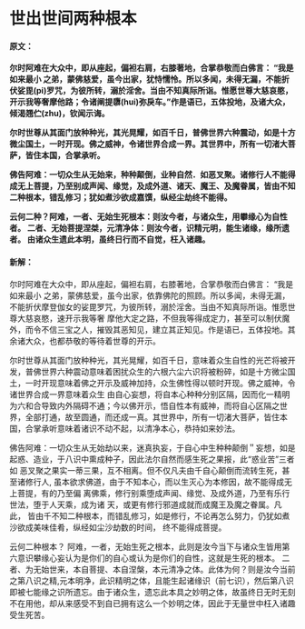 # 世出世间两种根本

#### 原文：

**尔时阿难在大众中，即从座起，偏袒右肩，右膝著地，合掌恭敬而白佛言： “我是如来最小
之弟，蒙佛慈爱，虽今出家，犹恃懦怜。所以多闻，未得无漏，不能折伏娑毘(pi)罗咒，为彼所转，溺於淫舍。当由不知真际所诣。惟愿世尊大慈哀愍，开示我等奢摩他路；令诸阐提隳(hui)弥戾车。”作是语已，五体投地，及诸大众，倾渴翘伫(zhu)，钦闻示诲。**

**尔时世尊从其面门放种种光，其光晃耀，如百千日，普佛世界六种震动，如是十方微尘国土，一时开现。佛之威神，令诸世界合成一界。其世界中，所有一切渚大菩萨，皆住本国，合掌承听。**

**佛告阿难：一切众生从无始来，种种颠倒，业种自然．如恶叉聚。诸修行人不能得成无上菩提，乃至别成声闻、缘觉，及成外道、诸天、魔王、及魔眷属，皆由不知二种根本，错乱修习；犹如煮沙欲成嘉馔，纵经尘劫终不能得。**

**云何二种？阿难，一者、无始生死根本：则汝今者，与诸众生，用攀缘心为自性者。
二者、无始菩提涅桀，元清净体：则汝今者，识精元明，能生诸缘，缘所遗者。
由诸众生遗此本明，虽终日行而不自觉，枉入诸趣。**

#### 新解：

尔时阿难在大众中，即从座起，偏袒右肩，右膝著地，合掌恭敬而白佛言： “我是如来最小
之弟，蒙佛慈爱，虽今出家，依靠佛陀的照顾。所以多闻，未得无漏，不能折伏摩登伽女的娑毘罗咒，为彼所转，溺於淫舍。当由不知真际所诣。惟愿世尊大慈哀愍，速开示我等奢
摩他大定之路，不但我等得成定力，甚至可以制伏魔外，而令不信三宝之人，摧毁其恶知见，建立其正知见。作是语已，五体投地。其余诸大众，也都恭敬的等待着世尊的开示。


尔时世尊从其面门放种种光，其光晃耀，如百千日，意味着众生自性的光芒将被开发，普佛世界六种震动意味着困扰众生的六根六尘六识将被粉碎，如是十方微尘国土，一时开现意味着佛之开示及威神加持，众生佛性得以顿时开现。佛之威神，令诸世界合成一界意味着众生
由自心妄想，将自本心种种分别区隔，因而化一精明为六和合导致内外隔碍不通；今以佛开示，悟自性本有威神，而将自心区隔之世界，全部打通，故至圆通，而还成一真。其世界中，所有一切渚大菩萨，皆住本国，合掌承听意味着诸识不动不起，以清净本心，恭持如来妙法。



佛告阿难：一切众生从无始劫以来，迷真执妄，于自心中生种种颠倒＂妄想，如是
起惑、造业，于八识中熏成种子，因此法尔自然而感生死之果报，此“惑业苦”三者如
恶叉聚之果实一蒂三果，互不相离。但不仅凡夫由千自心颠倒而流转生死，甚至诸修行人,
虽本欲求佛道，由于不知本心，而以生灭心为本修因，故不能得成无上菩提，有的乃至偏
离佛乘，修行别乘堕成声闻、缘觉、及成外道，乃至有乐行世法，堕于人天乘，成为诸
天，或更有修行邪道成就而成魔王及魔之眷属。凡此， 皆由千不知二种根本，而错乱修习，如是修行，不论再怎么努力，仍犹如煮沙欲成美味佳肴，纵经如尘沙劫数的时间， 终不能得成菩提。



云何二种根本？ 阿难，一者，无始生死之根本，此则是汝今当下与诸众生皆用第六意识攀缘心妄认为是你们的自心或认为是你们的自性，这就是生死的根本。
二者、为无始世来，本自菩提、本自涅槃，本元清净之体。此体为何？则是汝今当前之第八识之精,元本明净，此识精明之体，且能生起诸缘识（前七识），然后第八识即被七能缘之识所遗忘。由于诸众生，遗忘此本具之妙明之体，故虽终日无时无刻不在用他，却从来感受不到自已拥有这么一个妙明之体，因此于无量世中枉入诸趣受生死苦。
